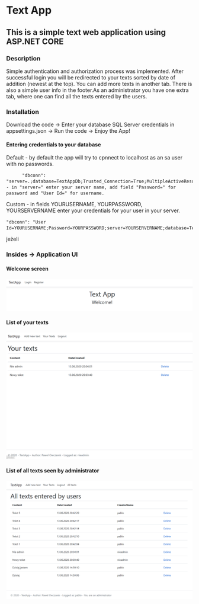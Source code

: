 # Text App

## This is a simple text web application using ASP.NET CORE

### Description
Simple authentication and authorization process was implemented. After successful login you will be redirected to your texts
sorted by date of addition (newest at the top). You can add more texts in another tab. There is also a simple user info in the footer.As an administrator you have one extra tab, where one can find all the texts entered by the users.

### Installation
Download the code -> Enter your database SQL Server credentials in appsettings.json -> Run the code -> Enjoy the App!

#### Entering credentials to your database

Default - by default the app will try to cpnnect to localhost as an sa user with no passwords.

          "dbconn": "server=.;database=TextAppDb;Trusted_Connection=True;MultipleActiveResultSets=True;" - in "server=" enter your server name, add field "Password=" for password and "User Id=" for username.
    
Custom - in fields YOURUSERNAME, YOURPASSWORD, YOURSERVERNAME enter your credentials for your user in your server.
    
    "dbconn": "User Id=YOURUSERNAME;Password=YOURPASSWORD;server=YOURSERVERNAME;database=TextAppDb;Trusted_Connection=True;MultipleActiveResultSets=True;"
jeżeli 

### Insides -> Application UI

#### Welcome screen

![alt text](https://github.com/ITermiTI/TextApp/blob/master/1.PNG)

#### List of your texts

![alt text](https://github.com/ITermiTI/TextApp/blob/master/2.PNG)

#### List of all texts seen by administrator
![alt text](https://github.com/ITermiTI/TextApp/blob/master/3.PNG)

